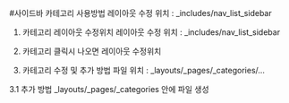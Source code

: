
#사이드바 카테고리 사용방법
레이아웃 수정 위치 : _includes/nav_list_sidebar

1. 카테고리 레이아웃 수정위치
레이아웃 수정 위치 : _includes/nav_list_sidebar

2. 카테고리 클릭시 나오면 레이아웃 수정위치 

3. 카테고리 수정 및 추가 방법
파일 위치 : _layouts/_pages/_categories/...

3.1 추가 방법
_layouts/_pages/_categories 안에 파일 생성 


